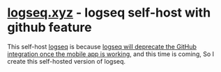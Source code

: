 # [logseq.xyz](https://logseq.xyz) - logseq self-host with github feature

This self-host [logseq](https://logseq.com) is because [logseq will deprecate the GitHub integration once the mobile app is working](https://discord.com/channels/725182569297215569/735735090784632913/861656585578086400), and this time is coming, So I create this self-hosted version of logseq.
